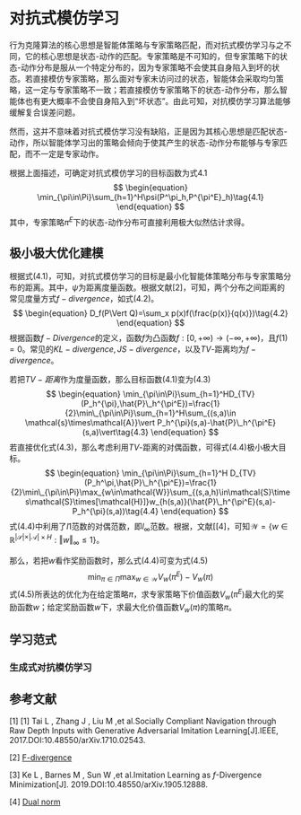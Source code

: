 # 对抗式模仿学习

行为克隆算法的核心思想是智能体策略与专家策略匹配，而对抗式模仿学习与之不同，它的核心思想是状态-动作的匹配。专家策略是不可知的，但专家策略下的状态-动作分布是服从一个特定分布的，因为专家策略不会使其自身陷入到坏的状态。若直接模仿专家策略，那么面对专家未访问过的状态，智能体会采取均匀策略，这一定与专家策略不一致；若直接模仿专家策略下的状态-动作分布，那么智能体也有更大概率不会使自身陷入到“坏状态”。由此可知，对抗模仿学习算法能够缓解复合误差问题。

然而，这并不意味着对抗式模仿学习没有缺陷，正是因为其核心思想是匹配状态-动作，所以智能体学习出的策略会倾向于使其产生的状态-动作分布能够与专家匹配，而不一定是专家动作。

根据上面描述，可确定对抗式模仿学习的目标函数为式4.1
$$
\begin{equation}
\min_{\pi\in\Pi}\sum_{h=1}^H\psi(P^\pi_h,P^{\pi^E}_h)\tag{4.1}
\end{equation}
$$
其中，专家策略$\pi^E$下的状态-动作分布可直接利用极大似然估计求得。



## 极小极大优化建模

根据式(4.1)，可知，对抗式模仿学习的目标是最小化智能体策略分布与专家策略分布的距离。其中，$\psi$为距离度量函数。根据文献[2]，可知，两个分布之间距离的常见度量方式$f-divergence$，如式(4.2)。
$$
\begin{equation}
D_f(P\Vert Q)=\sum_x p(x)f(\frac{p(x)}{q(x)})\tag{4.2}
\end{equation}
$$
根据函数$f-Divergence$的定义，函数$f$为凸函数$f:[0,+\infty)\to(-\infty,+\infty)$，且$f(1)=0$。常见的$KL-divergence,JS-divergence$，以及$TV$-距离均为$f-divergence$。

若把$TV-距离$作为度量函数，那么目标函数(4.1)变为(4.3)
$$
\begin{equation}
\min_{\pi\in\Pi}\sum_{h=1}^HD_{TV}(P_h^{\pi},\hat{P}\_h^{\pi^E})=\frac{1}{2}\min\_{\pi\in\Pi}\sum_{h=1}^H\sum_{(s,a)\in \mathcal{s}\times\mathcal{A}}\vert P_h^{\pi}(s,a)-\hat{P}\_h^{\pi^E}(s,a)\vert\tag{4.3}
\end{equation}
$$
若直接优化式(4.3)，那么考虑利用$TV$-距离的对偶函数，可得式(4.4)极小极大目标。
$$
\begin{equation}
\min_{\pi\in\Pi}\sum_{h=1}^H D_{TV}(P_h^\pi,\hat{P}\_h^{\pi^E})=\frac{1}{2}\min\_{\pi\in\Pi}\max_{w\in\mathcal{W}}\sum_{(s,a,h)\in\mathcal{S}\times\mathcal{S}\times[\mathcal{H}]}w_{h(s,a)}(\hat{P}\_h^{\pi^E}(s,a)-P_h^{\pi}(s,a))\tag{4.4}
\end{equation}
$$
式(4.4)中利用了$l1$范数的对偶范数，即$l_{\infty}$范数。根据，文献[[4]，可知$\mathcal{W}=\{w\in \mathbb{R}^{\vert\mathcal{S}\vert\times\vert\mathcal{A}\vert\times H}:\Vert w\Vert_{\infty}\le 1\}$。

那么，若把$w$看作奖励函数时，那么式(4.4)可变为式(4.5)
$$
\begin{equation}
\min_{\pi\in\Pi}\max_{w\in\mathcal{W}}V_{w}(\pi^{E})-V_{w}(\pi)\tag{4.5}
\end{equation}
$$
式(4.5)所表达的优化为在给定策略$\pi$，求专家策略下价值函数$V_{w}(\pi^E)$最大化的奖励函数$w$；给定奖励函数$w$下，求最大化价值函数$V_w(\pi)$的策略$\pi$。



## 学习范式

### 生成式对抗模仿学习





## 参考文献

[1] [1] Tai L , Zhang J , Liu M ,et al.Socially Compliant Navigation through Raw Depth Inputs with Generative Adversarial Imitation Learning[J].IEEE, 2017.DOI:10.48550/arXiv.1710.02543.

[2] [F-divergence](https://en.wikipedia.org/wiki/F-divergence)

[3] Ke L , Barnes M , Sun W ,et al.Imitation Learning as $f$-Divergence Minimization[J].  2019.DOI:10.48550/arXiv.1905.12888.

[4] [Dual norm](https://en.wikipedia.org/w/index.php?title=Dual_norm&oldid=1029266114)
